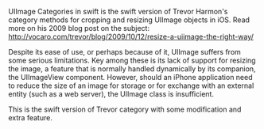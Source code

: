 UIImage Categories in swift is the swift version of Trevor Harmon's category methods for cropping and resizing UIImage objects in iOS. Read more on his 2009 blog post on the subject:
http://vocaro.com/trevor/blog/2009/10/12/resize-a-uiimage-the-right-way/

Despite its ease of use, or perhaps because of it, UIImage suffers from some serious limitations. Key among these is its lack of support for resizing the image, a feature that is normally handled dynamically by its companion, the UIImageView component. However, should an iPhone application need to reduce the size of an image for storage or for exchange with an external entity (such as a web server), the UIImage class is insufficient.

This is the swift version of Trevor category with some modification and extra feature.
